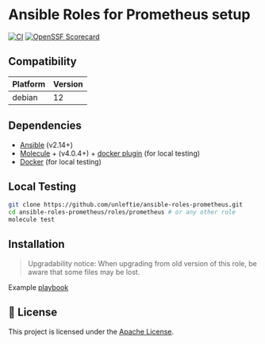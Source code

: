 # Ansible Roles for Prometheus setup

[![CI](https://github.com/unleftie/ansible-roles-prometheus/actions/workflows/ci.yml/badge.svg)](https://github.com/unleftie/ansible-roles-prometheus/actions/workflows/ci.yml)
[![OpenSSF Scorecard](https://api.securityscorecards.dev/projects/github.com/unleftie/ansible-roles-prometheus/badge)](https://securityscorecards.dev/viewer/?uri=github.com/unleftie/ansible-roles-prometheus)

## Compatibility

| Platform | Version |
| -------- | ------- |
| debian   | 12      |

## Dependencies

- [Ansible](https://docs.ansible.com/ansible/latest/installation_guide/intro_installation.html) (v2.14+)
- [Molecule](https://molecule.readthedocs.io/en/latest/installation.html) + (v4.0.4+) + [docker plugin](https://github.com/ansible-community/molecule-plugins) (for local testing)
- [Docker](https://docs.docker.com/get-docker/) (for local testing)

## Local Testing

```sh
git clone https://github.com/unleftie/ansible-roles-prometheus.git
cd ansible-roles-prometheus/roles/prometheus # or any other role
molecule test
```

## Installation

> Upgradability notice: When upgrading from old version of this role, be aware that some files may be lost.

Example [playbook](main.yml)

## 📝 License

This project is licensed under the [Apache License](LICENSE).
